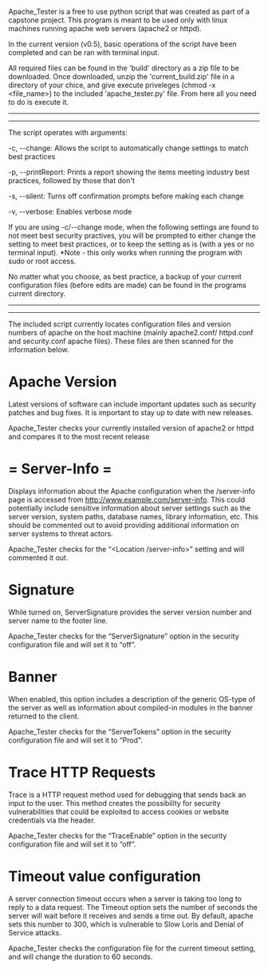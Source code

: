 Apache_Tester is a free to use python script that was created as part of a capstone project. 
This program is meant to be used only with linux machines running apache web servers (apache2 or httpd).

In the current version (v0.5), basic operations of the script have been completed and can be ran 
with terminal input.

All required files can be found in the 'build' directory as a zip file to be downloaded. 
Once downloaded, unzip the 'current_build.zip' file in a directory of your chice, and give execute 
priveleges (chmod -x <file_name>) to the included 'apache_tester.py' file. From here all you need 
to do is execute it.

---------------------------------------------------------------------------------------------------
---------------------------------------------------------------------------------------------------

The script operates with arguments:

  -c, --change: 
      Allows the script to automatically change settings to match best practices
      
  -p, --printReport: 
      Prints a report showing the items meeting industry best practices, followed by those that don't
      
  -s, --silent: 
      Turns off confirmation prompts before making each change
      
  -v, --verbose: 
      Enables verbose mode

If you are using -c/--change mode, when the following settings are found to not meet best security 
practives, you will be prompted to either change the setting to meet best practices, or to keep the 
setting as is (with a yes or no terminal input). 
*Note - this only works when running the program with sudo or root access.

No matter what you choose, as best practice, a backup of your current configuration files (before 
edits are made) can be found in the programs current directory.

---------------------------------------------------------------------------------------------------
---------------------------------------------------------------------------------------------------

The included script currently locates configuration files and version numbers of apache on the host 
machine (mainly apache2.conf/ httpd.conf and security.conf apache files). These files are then 
scanned for the information below.


  Apache Version  
====================

Latest versions of software can include important updates such as security patches and bug fixes. 
It is important to stay up to date with new releases. 

Apache_Tester checks your currently installed version of apache2 or httpd and compares it to 
the most recent release


=  Server-Info  =
=================

Displays information about the Apache configuration when the /server-info page is accessed from 
http://www.example.com/server-info. This could potentially include sensitive information about 
server settings such as the server version, system paths, database names, library information, etc. 
This should be commented out to avoid providing additional information on server systems to threat 
actors.

Apache_Tester checks for the “<Location /server-info>” setting and will commented it out.



  Signature  
===============

While turned on, ServerSignature provides the server version number and server name to the footer line. 

Apache_Tester checks for the “ServerSignature” option in the security configuration file and will 
set it to “off”.



  Banner  
============

When enabled, this option includes a description of the generic OS-type of the server as well as 
information about compiled-in modules in the banner returned to the client.

Apache_Tester checks for the “ServerTokens” option in the security configuration file and will 
set it to “Prod".



  Trace HTTP Requests  
=========================

Trace is a HTTP request method used for debugging that sends back an input to the user. This method 
creates the possibility for security vulnerabilities that could be exploited to access cookies or website 
credentials via the header.

Apache_Tester checks for the “TraceEnable” option in the security configuration file and will set it 
to “off”.



  Timeout value configuration  
=================================

A server connection timeout occurs when a server is taking too long to reply to a data request. 
The Timeout option sets the number of seconds the server will wait before it receives and sends a time out. 
By default, apache sets this number to 300, which is vulnerable to Slow Loris and Denial of Service attacks.

Apache_Tester checks the configuration file for the current timeout setting, and will change the duration 
to 60 seconds.
